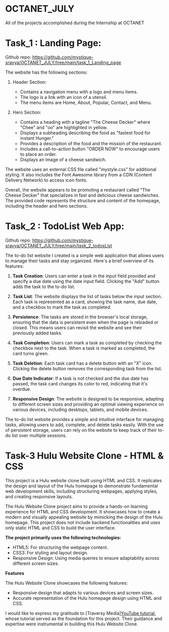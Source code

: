 # OCTANET_JULY
All of the projects accomplished during the Internship at OCTANET

# Task_1 : Landing Page:
Github repo: https://github.com/mystique-sravya/OCTANET_JULY/tree/main/task_1_Landing_page

The website has the following sections:

1. Header Section:
   - Contains a navigation menu with a logo and menu items.
   - The logo is a link with an icon of a utensil.
   - The menu items are Home, About, Popular, Contact, and Menu.

2. Hero Section:
   - Contains a heading with a tagline "The Cheese Decker" where "Chee" and "oo" are highlighted in yellow.
   - Displays a subheading describing the food as "fastest food for instant Hunger."
   - Provides a description of the food and the mission of the restaurant.
   - Includes a call-to-action button "ORDER NOW" to encourage users to place an order.
   - Displays an image of a cheese sandwich.

The website uses an external CSS file called "mystyle.css" for additional styling. It also includes the Font Awesome library from a CDN (Content Delivery Network) to access icon fonts.

Overall, the website appears to be promoting a restaurant called "The Cheese Decker" that specializes in fast and delicious cheese sandwiches. The provided code represents the structure and content of the homepage, including the header and hero sections.

# Task_2 : TodoList Web App:
Github repo: https://github.com/mystique-sravya/OCTANET_JULY/tree/main/task_2_todosList

The to-do list website I created is a simple web application that allows users to manage their tasks and stay organized. Here's a brief overview of its features:

1. **Task Creation**: Users can enter a task in the input field provided and specify a due date using the date input field. Clicking the "Add" button adds the task to the to-do list.

2. **Task List**: The website displays the list of tasks below the input section. Each task is represented as a card, showing the task name, due date, and a checkbox to mark the task as completed.

3. **Persistence**: The tasks are stored in the browser's local storage, ensuring that the data is persistent even when the page is reloaded or closed. This means users can revisit the website and see their previously added tasks.

4. **Task Completion**: Users can mark a task as completed by checking the checkbox next to the task. When a task is marked as completed, the card turns green.

5. **Task Deletion**: Each task card has a delete button with an "X" icon. Clicking the delete button removes the corresponding task from the list.

6. **Due Date Indicator**: If a task is not checked and the due date has passed, the task card changes its color to red, indicating that it's overdue.

7. **Responsive Design**: The website is designed to be responsive, adapting to different screen sizes and providing an optimal viewing experience on various devices, including desktops, tablets, and mobile devices.

The to-do list website provides a simple and intuitive interface for managing tasks, allowing users to add, complete, and delete tasks easily. With the use of persistent storage, users can rely on the website to keep track of their to-do list over multiple sessions.

# Task-3 Hulu Website Clone - HTML & CSS

This project is a Hulu website clone built using HTML and CSS. It replicates the design and layout of the Hulu homepage to demonstrate fundamental web development skills, including structuring webpages, applying styles, and creating responsive layouts.

The Hulu Website Clone project aims to provide a hands-on learning experience for HTML and CSS development. It showcases how to create a modern and visually appealing website by mimicking the design of the Hulu homepage. This project does not include backend functionalities and uses only static HTML and CSS to build the user interface.

**The project primarily uses the following technologies:**

- HTML5: For structuring the webpage content.
- CSS3: For styling and layout design.
- Responsive Design: Using media queries to ensure adaptability across different screen sizes.

**Features**

The Hulu Website Clone showcases the following features:

- Responsive design that adapts to various devices and screen sizes.
- Accurate representation of the Hulu homepage design using HTML and CSS.

I would like to express my gratitude to [Traversy Media][YouTube tutorial](https://www.youtube.com/watch?v=9OVLaEjY-Rc), whose tutorial served as the foundation for this project. Their guidance and expertise were instrumental in building this Hulu Website Clone.
